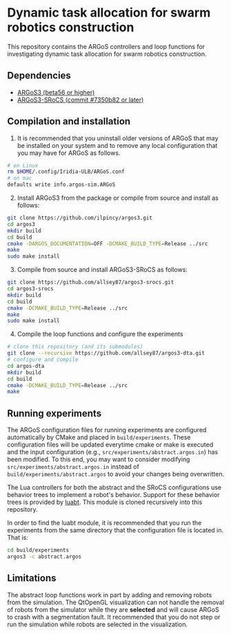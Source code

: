 # Dynamic task allocation for swarm robotics construction

This repository contains the ARGoS controllers and loop functions for investigating dynamic task allocation for swarm robotics construction.

## Dependencies
* [ARGoS3 (beta56 or higher)](https://www.argos-sim.info/core.php)
* [ARGoS3-SRoCS (commit #7350b82
or later)](https://github.com/allsey87/argos3-srocs)

## Compilation and installation
1. It is recommended that you uninstall older versions of ARGoS that may be installed on your system and to remove any local configuration that you may have for ARGoS as follows.

```bash
# on Linux
rm $HOME/.config/Iridia-ULB/ARGoS.conf
# on mac
defaults write info.argos-sim.ARGoS
```

2. Install ARGoS3 from the package or compile from source and install as follows:
```bash
git clone https://github.com/ilpincy/argos3.git
cd argos3
mkdir build
cd build
cmake -DARGOS_DOCUMENTATION=OFF -DCMAKE_BUILD_TYPE=Release ../src
make
sudo make install
```

3.  Compile from source and install ARGoS3-SRoCS as follows:
```bash
git clone https://github.com/allsey87/argos3-srocs.git
cd argos3-srocs
mkdir build
cd build
cmake -DCMAKE_BUILD_TYPE=Release ../src
make
sudo make install
```

4. Compile the loop functions and configure the experiments
```bash
# clone this repository (and its submodules)
git clone --recursive https://github.com/allsey87/argos3-dta.git
# configure and compile
cd argos-dta
mkdir build
cd build
cmake -DCMAKE_BUILD_TYPE=Release ../src
make
```

## Running experiments
The ARGoS configuration files for running experiments are configured automatically by CMake and placed in `build/experiments`. These configuration files will be updated everytime cmake or make is executed and the input configuration (e.g., `src/experiments/abstract.argos.in`) has been modified. To this end, you may want to consider modifying `src/experiments/abstract.argos.in` instead of `build/experiments/abstract.argos` to avoid your changes being overwritten.

The Lua controllers for both the abstract and the SRoCS configurations use behavior trees to implement a robot's behavior. Support for these behavior trees is provided by [luabt](https://github.com/allsey87/luabt). This module is cloned recursively into this repository.

In order to find the luabt module, it is recommended that you run the experiments from the same directory that the configuration file is located in. That is:

```bash
cd build/experiments
argos3 -c abstract.argos
```

## Limitations
The abstract loop functions work in part by adding and removing robots from the simulation. The QtOpenGL visualization can not handle the removal of robots from the simulator while they are **selected** and will cause ARGoS to crash with a segmentation fault. It recommended that you do not step or run the simulation while robots are selected in the visualization.
